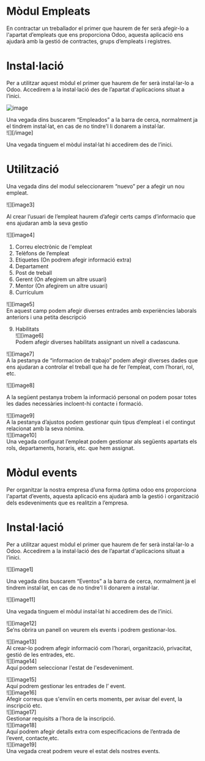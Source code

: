 # Mòdul Empleats

En contractar un treballador el primer que haurem de fer serà afegir-lo a l'apartat d’empleats que ens proporciona Odoo, aquesta aplicació ens ajudarà amb la gestió de contractes, grups d’empleats i registres.

# Instal·lació

Per a utilitzar aquest mòdul el primer que haurem de fer serà instal·lar-lo a Odoo. Accedirem a la instal·lació des de l’apartat d'aplicacions situat a l’inici.

![image](/image_empleats_13.png)

Una vegada dins buscarem “Empleados” a la barra de cerca, normalment ja el tindrem instal·lat, en cas de no tindre'l li donarem a instal·lar.   
![][/image]

Una vegada tinguem el mòdul instal·lat hi accedirem des de l’inici.

# 

# Utilització

Una vegada dins del modul seleccionarem “nuevo” per a afegir un nou empleat.

![][image3]

Al crear l’usuari de l’empleat haurem d’afegir certs camps d’informacio que ens ajudaran amb la seva gestio

![][image4]

1. Correu electrònic de l'empleat  
2. Telèfons de l’empleat  
3. Etiquetes (On podrem afegir informació extra)  
4. Departament  
5. Post de treball  
6. Gerent (On afegirem un altre usuari)  
7. Mentor (On afegirem un altre usuari)  
8. Currículum

![][image5]  
En aquest camp podem afegir diverses entrades amb experiències laborals anteriors i una petita descripció

9. Habilitats  
   ![][image6]  
   Podem afegir diverses habilitats assignant un nivell a cadascuna.  
   

![][image7]  
A la pestanya de “informacion de trabajo” podem afegir diverses dades que ens ajudaran a controlar el treball que ha de fer l’empleat, com l’horari, rol, etc.

![][image8]

A la següent pestanya trobem la informació personal on podem posar totes les dades necessàries incloent-hi contacte i formació. 

![][image9]  
A la pestanya d’ajustos podem gestionar quin tipus d’empleat i el contingut relacionat amb la seva nòmina.  
![][image10]  
Una vegada configurat l’empleat podem gestionar als següents apartats els rols, departaments, horaris, etc. que hem assignat.

# Mòdul events

Per organitzar la nostra empresa d’una forma òptima odoo ens proporciona l'apartat d’events, aquesta aplicació ens ajudarà amb la gestió i organització dels esdeveniments que es realitzin a l’empresa.

# Instal·lació

Per a utilitzar aquest mòdul el primer que haurem de fer serà instal·lar-lo a Odoo. Accedirem a la instal·lació des de l’apartat d'aplicacions situat a l’inici.

![][image1]

Una vegada dins buscarem “Eventos” a la barra de cerca, normalment ja el tindrem instal·lat, en cas de no tindre'l li donarem a instal·lar. 

![][image11]

Una vegada tinguem el mòdul instal·lat hi accedirem des de l’inici.

![][image12]  
Se’ns obrira un panell on veurem els events i podrem gestionar-los.

![][image13]  
 Al crear-lo podrem afegir informació com l’horari, organització, privacitat, gestió de les entrades, etc.  
![][image14]  
Aquí podem seleccionar l'estat de l'esdeveniment.

![][image15]  
Aquí podrem gestionar les entrades de l’ event.  
![][image16]  
Afegir correus que s'enviïn en certs moments, per avisar del event, la inscripció etc.  
![][image17]  
Gestionar requisits a l’hora de la inscripció.  
![][image18]  
Aquí podrem afegir detalls extra com especificacions de l’entrada de l’event, contacte,etc.  
![][image19]  
Una vegada creat podrem veure el estat dels nostres events.  